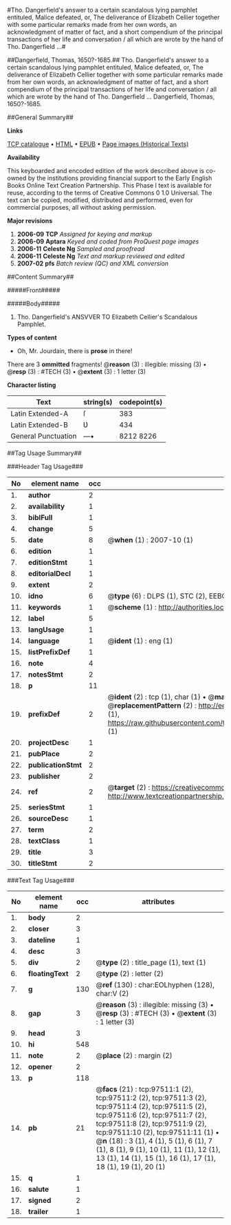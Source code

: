 #Tho. Dangerfield's answer to a certain scandalous lying pamphlet entituled, Malice defeated, or, The deliverance of Elizabeth Cellier together with some particular remarks made from her own words, an acknowledgment of matter of fact, and a short compendium of the principal transactions of her life and conversation / all which are wrote by the hand of Tho. Dangerfield ...#

##Dangerfield, Thomas, 1650?-1685.##
Tho. Dangerfield's answer to a certain scandalous lying pamphlet entituled, Malice defeated, or, The deliverance of Elizabeth Cellier together with some particular remarks made from her own words, an acknowledgment of matter of fact, and a short compendium of the principal transactions of her life and conversation / all which are wrote by the hand of Tho. Dangerfield ...
Dangerfield, Thomas, 1650?-1685.

##General Summary##

**Links**

[TCP catalogue](http://www.ota.ox.ac.uk/tcp/)  • 
[HTML](http://tei.it.ox.ac.uk/tcp/Texts-HTML/free/A36/A36268.html)  • 
[EPUB](http://tei.it.ox.ac.uk/tcp/Texts-EPUB/free/A36/A36268.epub) • 
[Page images (Historical Texts)](https://data.historicaltexts.jisc.ac.uk/view?pubId=eebo-13106246e&pageId=eebo-13106246e-97511-1)

**Availability**

This keyboarded and encoded edition of the
	       work described above is co-owned by the institutions
	       providing financial support to the Early English Books
	       Online Text Creation Partnership. This Phase I text is
	       available for reuse, according to the terms of Creative
	       Commons 0 1.0 Universal. The text can be copied,
	       modified, distributed and performed, even for
	       commercial purposes, all without asking permission.

**Major revisions**

1. __2006-09__ __TCP__ *Assigned for keying and markup*
1. __2006-09__ __Aptara__ *Keyed and coded from ProQuest page images*
1. __2006-11__ __Celeste Ng__ *Sampled and proofread*
1. __2006-11__ __Celeste Ng__ *Text and markup reviewed and edited*
1. __2007-02__ __pfs__ *Batch review (QC) and XML conversion*

##Content Summary##

#####Front#####

#####Body#####

1. Tho. Dangerfield's
ANSVVER
TO
Elizabeth Cellier's Scandalous Pamphlet.

**Types of content**

  * Oh, Mr. Jourdain, there is **prose** in there!

There are 3 **ommitted** fragments! 
 @__reason__ (3) : illegible: missing (3)  •  @__resp__ (3) : #TECH (3)  •  @__extent__ (3) : 1 letter (3)

**Character listing**


|Text|string(s)|codepoint(s)|
|---|---|---|
|Latin Extended-A|ſ|383|
|Latin Extended-B|Ʋ|434|
|General Punctuation|—•|8212 8226|

##Tag Usage Summary##

###Header Tag Usage###

|No|element name|occ|attributes|
|---|---|---|---|
|1.|__author__|2||
|2.|__availability__|1||
|3.|__biblFull__|1||
|4.|__change__|5||
|5.|__date__|8| @__when__ (1) : 2007-10 (1)|
|6.|__edition__|1||
|7.|__editionStmt__|1||
|8.|__editorialDecl__|1||
|9.|__extent__|2||
|10.|__idno__|6| @__type__ (6) : DLPS (1), STC (2), EEBO-CITATION (1), OCLC (1), VID (1)|
|11.|__keywords__|1| @__scheme__ (1) : http://authorities.loc.gov/ (1)|
|12.|__label__|5||
|13.|__langUsage__|1||
|14.|__language__|1| @__ident__ (1) : eng (1)|
|15.|__listPrefixDef__|1||
|16.|__note__|4||
|17.|__notesStmt__|2||
|18.|__p__|11||
|19.|__prefixDef__|2| @__ident__ (2) : tcp (1), char (1)  •  @__matchPattern__ (2) : ([0-9\-]+):([0-9IVX]+) (1), (.+) (1)  •  @__replacementPattern__ (2) : http://eebo.chadwyck.com/downloadtiff?vid=$1&page=$2 (1), https://raw.githubusercontent.com/textcreationpartnership/Texts/master/tcpchars.xml#$1 (1)|
|20.|__projectDesc__|1||
|21.|__pubPlace__|2||
|22.|__publicationStmt__|2||
|23.|__publisher__|2||
|24.|__ref__|2| @__target__ (2) : https://creativecommons.org/publicdomain/zero/1.0/ (1), http://www.textcreationpartnership.org/docs/. (1)|
|25.|__seriesStmt__|1||
|26.|__sourceDesc__|1||
|27.|__term__|2||
|28.|__textClass__|1||
|29.|__title__|3||
|30.|__titleStmt__|2||


###Text Tag Usage###

|No|element name|occ|attributes|
|---|---|---|---|
|1.|__body__|2||
|2.|__closer__|3||
|3.|__dateline__|1||
|4.|__desc__|3||
|5.|__div__|2| @__type__ (2) : title_page (1), text (1)|
|6.|__floatingText__|2| @__type__ (2) : letter (2)|
|7.|__g__|130| @__ref__ (130) : char:EOLhyphen (128), char:V (2)|
|8.|__gap__|3| @__reason__ (3) : illegible: missing (3)  •  @__resp__ (3) : #TECH (3)  •  @__extent__ (3) : 1 letter (3)|
|9.|__head__|3||
|10.|__hi__|548||
|11.|__note__|2| @__place__ (2) : margin (2)|
|12.|__opener__|2||
|13.|__p__|118||
|14.|__pb__|21| @__facs__ (21) : tcp:97511:1 (2), tcp:97511:2 (2), tcp:97511:3 (2), tcp:97511:4 (2), tcp:97511:5 (2), tcp:97511:6 (2), tcp:97511:7 (2), tcp:97511:8 (2), tcp:97511:9 (2), tcp:97511:10 (2), tcp:97511:11 (1)  •  @__n__ (18) : 3 (1), 4 (1), 5 (1), 6 (1), 7 (1), 8 (1), 9 (1), 10 (1), 11 (1), 12 (1), 13 (1), 14 (1), 15 (1), 16 (1), 17 (1), 18 (1), 19 (1), 20 (1)|
|15.|__q__|1||
|16.|__salute__|1||
|17.|__signed__|2||
|18.|__trailer__|1||
